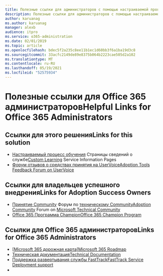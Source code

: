 ```yaml
---
title: Полезные ссылки для администраторов с помощью настраиваемой программы обучения для Office 365
description: Полезные ссылки для администраторов с помощью настраиваемой программы обучения для Office 365
author: karuanag
ms.author: karuanag
manager: alexb
audience: itpro
ms.service: o365-administration
ms.date: 02/01/2019
ms.topic: article
ms.openlocfilehash: bdec5f2a235c8ee11b1ec1d60bb3f6a1ba19d3c8
ms.sourcegitcommit: 33acfc2149de89e8375b064b2223cae505d2a102
ms.translationtype: MT
ms.contentlocale: ru-RU
ms.lasthandoff: 05/19/2021
ms.locfileid: "52575934"
---
```

# <a name="helpful-links-for-office-365-administrators"></a><span data-ttu-id="a6ed8-103">Полезные ссылки для Office 365 администраторов</span><span class="sxs-lookup"><span data-stu-id="a6ed8-103">Helpful Links for Office 365 Administrators</span></span>

## <a name="links-for-this-solution"></a><span data-ttu-id="a6ed8-104">Ссылки для этого решения</span><span class="sxs-lookup"><span data-stu-id="a6ed8-104">Links for this solution</span></span>

- <span data-ttu-id="a6ed8-105">[Настраиваемый процесс обучения](/office365/customlearning) Страницы сведений о службе</span><span class="sxs-lookup"><span data-stu-id="a6ed8-105">[Custom Learning](/office365/customlearning) Service Information Pages</span></span>
- [<span data-ttu-id="a6ed8-106">Форум отзывов о средствах принятия на UserVoice</span><span class="sxs-lookup"><span data-stu-id="a6ed8-106">Adoption Tools Feedback Forum on UserVoice</span></span>](https://aka.ms/AdoptionFeedback)

## <a name="links-for-adoption-success-owners"></a><span data-ttu-id="a6ed8-107">Ссылки для владельцев успешного внедрения</span><span class="sxs-lookup"><span data-stu-id="a6ed8-107">Links for Adoption Success Owners</span></span>
- <span data-ttu-id="a6ed8-108">[Принятие Community](https://aka.ms/DriveAdoption) Форум по [техническому Community](https://aka.ms/DriveAdoption)</span><span class="sxs-lookup"><span data-stu-id="a6ed8-108">[Adoption Community](https://aka.ms/DriveAdoption) Forum on [Microsoft Technical Community](https://aka.ms/DriveAdoption)</span></span>
- [<span data-ttu-id="a6ed8-109">Office 365 Программа Champion</span><span class="sxs-lookup"><span data-stu-id="a6ed8-109">Office 365 Champion Program</span></span>](https://aka.ms/O365Champions)

## <a name="links-for-office-365-administrators"></a><span data-ttu-id="a6ed8-110">Ссылки для Office 365 администраторов</span><span class="sxs-lookup"><span data-stu-id="a6ed8-110">Links for Office 365 Administrators</span></span>
- <span data-ttu-id="a6ed8-111">[[Microsoft 365 дорожная карта](https://aka.ms/M365Roadmap)</span><span class="sxs-lookup"><span data-stu-id="a6ed8-111">[[Microsoft 365 Roadmap](https://aka.ms/M365Roadmap)</span></span>
- [<span data-ttu-id="a6ed8-112">Техническая документация</span><span class="sxs-lookup"><span data-stu-id="a6ed8-112">Technical Documentation</span></span>](https://docs.microsoft.com)
- [<span data-ttu-id="a6ed8-113">Поддержка развертывания службы FastTrack</span><span class="sxs-lookup"><span data-stu-id="a6ed8-113">FastTrack Service Deployment support</span></span>](https://www.microsoft.com/fasttrack)
-
